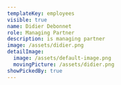 ```yaml
---
templateKey: employees
visible: true
name: Didier Debonnet
role: Managing Partner
description: is managing partner
image: /assets/didier.png
detailImage:
  image: /assets/default-image.png
  movingPicture: /assets/didier.png
showPickedBy: true
---
```

